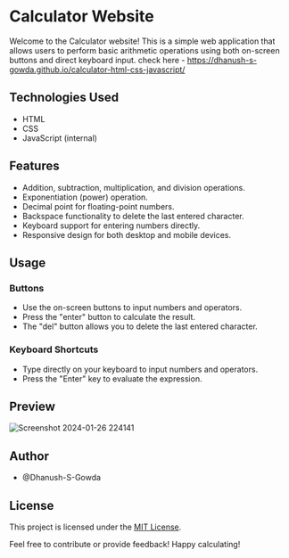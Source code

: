 # Calculator Website

Welcome to the Calculator website! This is a simple web application that allows users to perform basic arithmetic operations using both on-screen buttons and direct keyboard input.
check here - https://dhanush-s-gowda.github.io/calculator-html-css-javascript/

## Technologies Used

- HTML
- CSS
- JavaScript (internal)

## Features

- Addition, subtraction, multiplication, and division operations.
- Exponentiation (power) operation.
- Decimal point for floating-point numbers.
- Backspace functionality to delete the last entered character.
- Keyboard support for entering numbers directly.
- Responsive design for both desktop and mobile devices.

## Usage

### Buttons

- Use the on-screen buttons to input numbers and operators.
- Press the "enter" button to calculate the result.
- The "del" button allows you to delete the last entered character.

### Keyboard Shortcuts

- Type directly on your keyboard to input numbers and operators.
- Press the "Enter" key to evaluate the expression.

## Preview

![Screenshot 2024-01-26 224141](https://github.com/Dhanush-S-Gowda/calculator-html-css-javascript/assets/141866615/aac936d0-4cd8-4b20-90e0-2e62c265c659)


## Author

- @Dhanush-S-Gowda

## License

This project is licensed under the [MIT License](LICENSE).


Feel free to contribute or provide feedback! Happy calculating!
